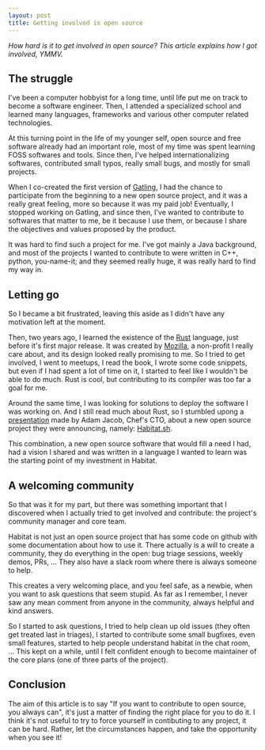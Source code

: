 ```yaml
---
layout: post
title: Getting involved in open source
---
```


_How hard is it to get involved in open source? This article explains how I got involved, YMMV._

## The struggle

I've been a computer hobbyist for a long time, until life put me on track to become a software engineer. Then, I attended a specialized school and learned many languages, frameworks and various other computer related technologies.

At this turning point in the life of my younger self, open source and free software already had an important role, most of my time was spent learning FOSS softwares and tools. Since then, I've helped internationalizing softwares, contributed small typos, really small bugs, and mostly for small projects.

When I co-created the first version of [Gatling](https://gatling.io), I had the chance to participate from the beginning to a new open source project, and it was a really great feeling, more so because it was my paid job! Eventually, I stopped working on Gatling, and since then, I've wanted to contribute to softwares that matter to me, be it because I use them, or because I share the objectives and values proposed by the product.

It was hard to find such a project for me. I've got mainly a Java background, and most of the projects I wanted to contribute to were written in C++, python, you-name-it; and they seemed really huge, it was really hard to find my way in.

## Letting go

So I became a bit frustrated, leaving this aside as I didn't have any motivation left at the moment.

Then, two years ago, I learned the existence of the [Rust](https://rust-lang.org) language, just before it's first major release. It was created by [Mozilla](https://mozilla.org), a non-profit I really care about, and its design looked really promising to me. So I tried to get involved, I went to meetups, I read the book, I wrote some code snippets, but even if I had spent a lot of time on it, I started to feel like I wouldn't be able to do much. Rust is cool, but contributing to its compiler was too far a goal for me.

Around the same time, I was looking for solutions to deploy the software I was working on. And I still read much about Rust, so I stumbled upong a [presentation](https://www.youtube.com/watch?v=oxtRP1eYCns) made by Adam Jacob, Chef's CTO, about a new open source project they were announcing, namely: [Habitat.sh](https://habitat.sh).

This combination, a new open source software that would fill a need I had, had a vision I shared and was written in a language I wanted to learn was the starting point of my investment in Habitat.

## A welcoming community

So that was it for my part, but there was something important that I discovered when I actually tried to get involved and contribute: the project's community manager and core team.

Habitat is not just an open source project that has some code on github with some documentation about how to use it. There actually is a will to create a community, they do everything in the open: bug triage sessions, weekly demos, PRs, ... They also have a slack room where there is always someone to help.

This creates a very welcoming place, and you feel safe, as a newbie, when you want to ask questions that seem stupid. As far as I remember, I never saw any mean comment from anyone in the community, always helpful and kind answers.

So I started to ask questions, I tried to help clean up old issues (they often get treated last in triages), I started to contribute some small bugfixes, even small features, started to help people understand habitat in the chat room, ... This kept on a while, until I felt confident enough to become maintainer of the core plans (one of three parts of the project).

## Conclusion

The aim of this article is to say "If you want to contribute to open source, you always can", it's just a matter of finding the right place for you to do it. I think it's not useful to try to force yourself in contibuting to any project, it can be hard. Rather, let the circumstances happen, and take the opportunity when you see it!